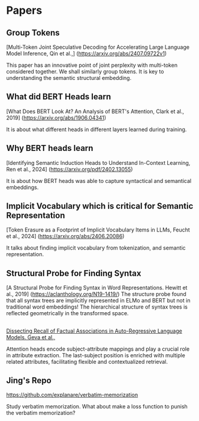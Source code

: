 # Papers

## Group Tokens
[Multi-Token Joint Speculative Decoding for Accelerating Large Language Model Inference, Qin et al.,]
(https://arxiv.org/abs/2407.09722v1)

This paper has an innovative point of joint perplexity with multi-token considered together. We shall similarly group tokens.
It is key to understanding the semantic structural embedding.

## What did BERT Heads learn
[What Does BERT Look At? An Analysis of BERT's Attention, Clark et al., 2019]
(https://arxiv.org/abs/1906.04341)

It is about what different heads in different layers learned during training.

## Why BERT heads learn
[Identifying Semantic Induction Heads to Understand In-Context Learning, Ren et al., 2024]
(https://arxiv.org/pdf/2402.13055)

It is about how BERT heads was able to capture syntactical and semantical embeddings.

## Implicit Vocabulary which is critical for Semantic Representation
[Token Erasure as a Footprint of Implicit Vocabulary Items in LLMs, Feucht et al., 2024]
(https://arxiv.org/abs/2406.20086)

It talks about finding implicit vocabulary from tokenization, and semantic representation. 

## Structural Probe for Finding Syntax
[A Structural Probe for Finding Syntax in Word Representations. Hewitt et al., 2019]
(https://aclanthology.org/N19-1419/)
The structure probe found that all syntax trees are implicitly represented in ELMo and BERT but not in traditional word embeddings!
The hierarchical structure of syntax trees is reflected geometrically in the transformed space.

## 
[Dissecting Recall of Factual Associations in Auto-Regressive Language Models. Geva et al.,](https://arxiv.org/abs/2304.14767)

Attention heads encode subject-attribute mappings and play a crucial role in attribute extraction.
The last-subject position is enriched with multiple related attributes, facilitating flexible and contextualized retrieval.

## Jing's Repo
https://github.com/explanare/verbatim-memorization

Study verbatim memorization. What about make a loss function to punish the verbatim memorization?


